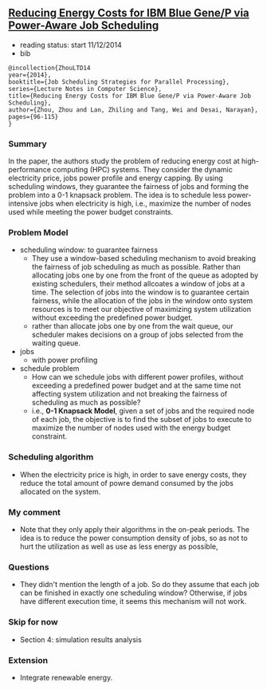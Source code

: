 ## [Reducing Energy Costs for IBM Blue Gene/P via Power-Aware Job Scheduling](http://link.springer.com/chapter/10.1007%2F978-3-662-43779-7_6#)

- reading status: start 11/12/2014
- bib
```
@incollection{ZhouLTD14
year={2014},
booktitle={Job Scheduling Strategies for Parallel Processing},
series={Lecture Notes in Computer Science},
title={Reducing Energy Costs for IBM Blue Gene/P via Power-Aware Job Scheduling},
author={Zhou, Zhou and Lan, Zhiling and Tang, Wei and Desai, Narayan},
pages={96-115}
}
```

### Summary
In the paper, the authors study the problem of reducing energy cost at high-performance computing (HPC) systems. They consider the dynamic electricity price, jobs power profile and energy capping. By using scheduling windows, they guarantee the fairness of jobs and forming the problem into a 0-1 knapsack problem. The idea is to schedule less power-intensive jobs when electricity is high, i.e., maximize the number of nodes used while meeting the power budget constraints.

### Problem Model
- scheduling window: to guarantee fairness
  - They use a window-based scheduling mechanism to avoid breaking the fairness of job scheduling as much as possible. Rather than allocating jobs one by one from the front of the queue as adopted by existing schedulers, their method allcoates a window of jobs at a time. The selection of jobs into the window is to guarantee certain fairness, while the allocation of the jobs in the window onto system resources is to meet our objective of maximizing system utilization without exceeding the predefined power budget.
  - rather than allocate jobs one by one from the wait queue, our scheduler makes decisions on a group of jobs selected from the waiting queue.
- jobs
  - with power profiling
- schedule problem
  - How can we schedule jobs with different power profiles, without exceeding a predefined power budget and at the same time not affecting system utilization and not breaking the fairness of scheduling as much as possible?
  - i.e., **0-1 Knapsack Model**, given a set of jobs and the required node of each job, the objective is to find the subset of jobs to execute to maximize the number of nodes used with the energy budget constraint.


### Scheduling algorithm
- When the electricity price is high, in order to save energy costs, they reduce the total amount of powre demand consumed by the jobs allocated on the system.


### My comment
- Note that they only apply their algorithms in the on-peak periods. The idea is to reduce the power consumption density of jobs, so as not to hurt the utilization as well as use as less energy as possible,


### Questions
- They didn't mention the length of a job. So do they assume that each job can be finished in exactly one scheduling window? Otherwise, if jobs have different execution time, it seems this mechanism will not work.

### Skip for now
- Section 4: simulation results analysis

### Extension
- Integrate renewable energy.
